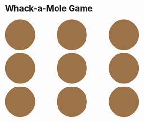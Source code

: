 <!DOCTYPE html>
<html lang="en">
<head>
  <meta charset="UTF-8">
  <title>Whack-a-Mole Game</title>
  <style>
    /* You can add CSS styling here */
    /* For example, customize the appearance of the game elements */
    .container {
      display: grid;
      grid-template-columns: repeat(3, 1fr);
      gap: 10px;
      margin-top: 20px;
    }
    .hole {
      width: 100px;
      height: 100px;
      background: #9c7248;
      border-radius: 50%;
      display: flex;
      justify-content: center;
      align-items: center;
      font-size: 24px;
      cursor: pointer;
      transition: background 0.3s;
    }
    .hole.active {
      background: #c7a06b;
    }
  </style>
</head>
<body>

<h1>Whack-a-Mole Game</h1>

<div class="container">
  <div class="hole"></div>
  <div class="hole"></div>
  <div class="hole"></div>
  <div class="hole"></div>
  <div class="hole"></div>
  <div class="hole"></div>
  <div class="hole"></div>
  <div class="hole"></div>
  <div class="hole"></div>
</div>

<script>
  // JavaScript for the game logic
  const holes = document.querySelectorAll('.hole');
  let score = 0;

  function randomTime(min, max) {
    return Math.round(Math.random() * (max - min) + min);
  }

  function randomHole() {
    const idx = Math.floor(Math.random() * holes.length);
    const hole = holes[idx];
    return hole;
  }

  function peep() {
    const time = randomTime(200, 1000);
    const hole = randomHole();
    hole.classList.add('active');
    setTimeout(() => {
      hole.classList.remove('active');
      if (!gameOver) peep();
    }, time);
  }

  holes.forEach(hole => hole.addEventListener('click', bonk));

  function bonk(e) {
    if (!e.isTrusted) return; // Prevent cheating by automated clicking
    score++;
    this.classList.remove('active');
  }

  let gameOver = false;
  setTimeout(() => {
    gameOver = true;
    alert(`Game Over! Your final score is ${score}.`);
  }, 10000); // Game duration (in milliseconds)

  peep(); // Start the game
</script>

</body>
</html>
